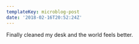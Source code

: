 ```yaml
---
templateKey: microblog-post
date: '2018-02-16T20:52:24Z'
---
```


Finally cleaned my desk and the world feels better.

